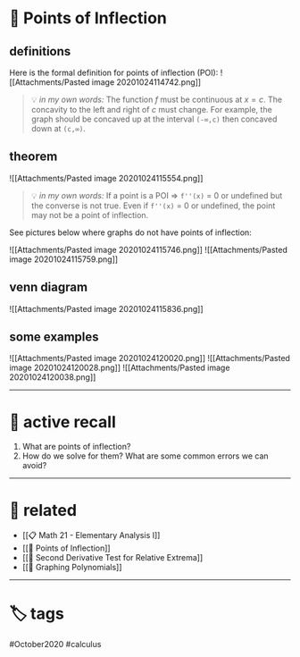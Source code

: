 # 🌱 Points of Inflection

## definitions
Here is the formal definition for points of inflection (POI):
![[Attachments/Pasted image 20201024114742.png]]

>💡 *in my own words:* 
The function $f$ must be continuous at $x=c$. 
The concavity to the left and right of *c* must change. For example, the graph should be concaved up at the interval `(-∞,c)` then concaved down at `(c,∞)`.

## theorem
![[Attachments/Pasted image 20201024115554.png]]


> 💡 *in my own words:* 
If a point is a POI ⇒ `f''(x)` = 0 or undefined but the converse is not true. Even if `f''(x)` = 0 or undefined, the point may not be a point of inflection.

See pictures below where graphs do not have points of inflection:

![[Attachments/Pasted image 20201024115746.png]]
![[Attachments/Pasted image 20201024115759.png]]


## venn diagram

![[Attachments/Pasted image 20201024115836.png]]

## some examples

![[Attachments/Pasted image 20201024120020.png]]
![[Attachments/Pasted image 20201024120028.png]]
![[Attachments/Pasted image 20201024120038.png]]

---

# 🧠 active recall
1. What are points of inflection?
2. How do we solve for them? What are some common errors we can avoid?
---

# 🔗 related
- [[📋 Math 21 - Elementary Analysis I]]
- [[🌱 Points of Inflection]]
- [[🌱 Second Derivative Test for Relative Extrema]]
- [[🌱 Graphing Polynomials]]
---

# 🏷 tags
#October2020 #calculus 
 